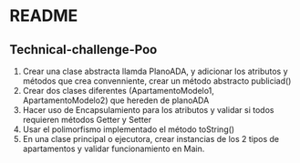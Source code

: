 # README
## Technical-challenge-Poo

1. Crear una clase abstracta llamda PlanoADA, y adicionar los atributos y métodos que crea convenniente, crear un método abstracto publiciad()
2. Crear dos clases diferentes (ApartamentoModelo1, ApartamentoModelo2) que hereden de planoADA  
3. Hacer uso de Encapsulamiento para los atributos y validar si todos requieren métodos Getter y Setter
4. Usar el polimorfismo implementado el método toString()
5. En una clase principal o ejecutora, crear instancias de los 2 tipos de apartamentos y validar funcionamiento en Main. 
